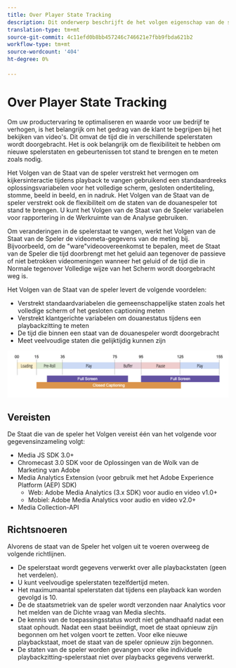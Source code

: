 ```yaml
---
title: Over Player State Tracking
description: Dit onderwerp beschrijft de het volgen eigenschap van de spelerstaat met inbegrip van vereisten en richtlijnen voor het uitvoeren van en het melden van spelerstaten.
translation-type: tm+mt
source-git-commit: 4c11efd0b8bb457246c746621e7fbb9fbda621b2
workflow-type: tm+mt
source-wordcount: '404'
ht-degree: 0%

---
```



# Over Player State Tracking

Om uw productervaring te optimaliseren en waarde voor uw bedrijf te verhogen, is het belangrijk om het gedrag van de klant te begrijpen bij het bekijken van video&#39;s. Dit omvat de tijd die in verschillende spelerstaten wordt doorgebracht.  Het is ook belangrijk om de flexibiliteit te hebben om nieuwe spelerstaten en gebeurtenissen tot stand te brengen en te meten zoals nodig.

Het Volgen van de Staat van de speler verstrekt het vermogen om kijkersinteractie tijdens playback te vangen gebruikend een standaardreeks oplossingsvariabelen voor het volledige scherm, gesloten ondertiteling, stomme, beeld in beeld, en in nadruk.  Het Volgen van de Staat van de speler verstrekt ook de flexibiliteit om de staten van de douanespeler tot stand te brengen. U kunt het Volgen van de Staat van de Speler variabelen voor rapportering in de Werkruimte van de Analyse gebruiken.

Om veranderingen in de spelerstaat te vangen, werkt het Volgen van de Staat van de Speler de videometa-gegevens van de meting bij. Bijvoorbeeld, om de &quot;ware&quot;videoovereenkomst te bepalen, meet de Staat van de Speler die tijd doorbrengt met het geluid aan tegenover de passieve of niet betrokken videomeningen wanneer het geluid of de tijd die in Normale tegenover Volledige wijze van het Scherm wordt doorgebracht weg is.

Het Volgen van de Staat van de speler levert de volgende voordelen:

* Verstrekt standaardvariabelen die gemeenschappelijke staten zoals het volledige scherm of het gesloten captioning meten
* Verstrekt klantgerichte variabelen om douanestatus tijdens een playbackzitting te meten
* De tijd die binnen een staat van de douanespeler wordt doorgebracht
* Meet veelvoudige staten die gelijktijdig kunnen zijn

![Status van speler volgen](assets/player_state_tracking.png)

## Vereisten

De Staat die van de speler het Volgen vereist één van het volgende voor gegevensinzameling volgt:
* Media JS SDK 3.0+
* Chromecast 3.0 SDK voor de Oplossingen van de Wolk van de Marketing van Adobe
* Media Analytics Extension (voor gebruik met het Adobe Experience Platform (AEP) SDK)
   * Web: Adobe Media Analytics (3.x SDK) voor audio en video v1.0+
   * Mobiel: Adobe Media Analytics voor audio en video v2.0+
* Media Collection-API

## Richtsnoeren

Alvorens de staat van de Speler het volgen uit te voeren overweeg de volgende richtlijnen.

* De spelerstaat wordt gegevens verwerkt over alle playbackstaten (geen het verdelen).
* U kunt veelvoudige spelerstaten tezelfdertijd meten.
* Het maximumaantal spelerstaten dat tijdens een playback kan worden gevolgd is 10.
* De de staatsmetriek van de speler wordt verzonden naar Analytics voor het melden van de Dichte vraag van Media slechts.
* De kennis van de toepassingsstatus wordt niet gehandhaafd nadat een staat ophoudt. Nadat een staat beëindigt, moet de staat opnieuw zijn begonnen om het volgen voort te zetten. Voor elke nieuwe playbackstaat, moet de staat van de speler opnieuw zijn begonnen.
* De staten van de speler worden gevangen voor elke individuele playbackzitting-spelerstaat niet over playbacks gegevens verwerkt.
